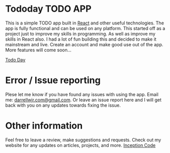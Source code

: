 # Tododay TODO APP

This is a simple TODO app built in [React](https://facebook.github.io/react/) and other useful technologies. 
The app is fully functional and can be used on any platform. This started off as a project just to improve my skills in programming.
As well as improve my skills in React also. I had a lot of fun building this and decided to make it mainstream and live. 
Create an account and make good use out of the app. More features will come soon...    

[Todo Day](http://bit.ly/tododay)

# Error / Issue reporting

Plese let me know if you have found any issues with using the app. Email me: darrellwjr.com@gmail.com.
Or leave an issue report here and I will get back with you on any updates towards fixing the issue.

# Other information

Feel free to leave a review, make suggestions and requests. Check out my website for any updates on articles, projects, and more.
[Inception Code](http://darrellwashingtonjr.com) 
